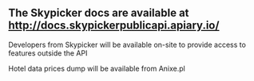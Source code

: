 ## The Skypicker docs are available at http://docs.skypickerpublicapi.apiary.io/

Developers from Skypicker will be available on-site to provide access to features outside the API

Hotel data prices dump will be available from Anixe.pl